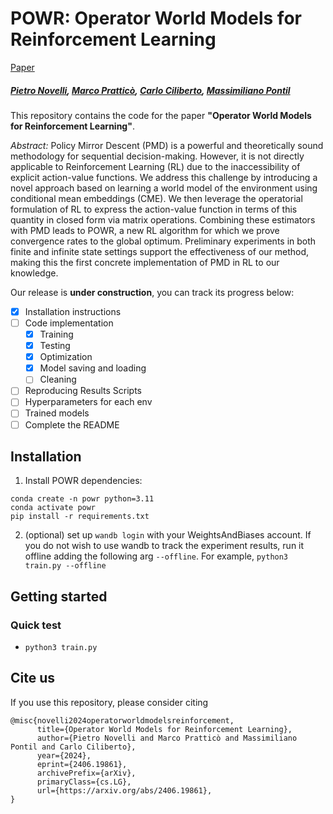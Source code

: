 # POWR: Operator World Models for Reinforcement Learning

[Paper](https://arxiv.org/pdf/2406.19861)

##### [Pietro Novelli](), [Marco Pratticò](), [Carlo Ciliberto](), [Massimiliano Pontil]()

This repository contains the code for the paper **"Operator World Models for Reinforcement Learning"**.

*Abstract:* Policy Mirror Descent (PMD) is a powerful and theoretically sound methodology for sequential decision-making. However, it is not directly applicable to Reinforcement Learning (RL) due to the inaccessibility of explicit action-value functions. We address this challenge by introducing a novel approach based on learning a world model of the environment using conditional mean embeddings (CME). We then leverage the operatorial formulation of RL to express the action-value function in terms of this quantity in closed form via matrix operations. Combining these estimators with PMD leads to POWR, a new RL algorithm for which we prove convergence rates to the global optimum. Preliminary experiments in both finite and infinite state settings support the effectiveness of our method, making this the first concrete implementation of PMD in RL to our knowledge.


Our release is **under construction**, you can track its progress below:

- [x] Installation instructions
- [ ] Code implementation
	- [x] Training
	- [x] Testing
	- [x] Optimization
	- [x] Model saving and loading
	- [ ] Cleaning
- [ ] Reproducing Results Scripts
- [ ] Hyperparameters for each env
- [ ] Trained models
- [ ] Complete the README

## Installation

1. Install POWR dependencies:
```
conda create -n powr python=3.11
conda activate powr 
pip install -r requirements.txt
```

2. (optional) set up `wandb login` with your WeightsAndBiases account. If you do not wish to use wandb to track the experiment results, run it offline adding the following arg `--offline`. For example, `python3 train.py --offline`

## Getting started

### Quick test
- `python3 train.py`

## Cite us
If you use this repository, please consider citing
```
@misc{novelli2024operatorworldmodelsreinforcement,
      title={Operator World Models for Reinforcement Learning}, 
      author={Pietro Novelli and Marco Pratticò and Massimiliano Pontil and Carlo Ciliberto},
      year={2024},
      eprint={2406.19861},
      archivePrefix={arXiv},
      primaryClass={cs.LG},
      url={https://arxiv.org/abs/2406.19861}, 
}
```
